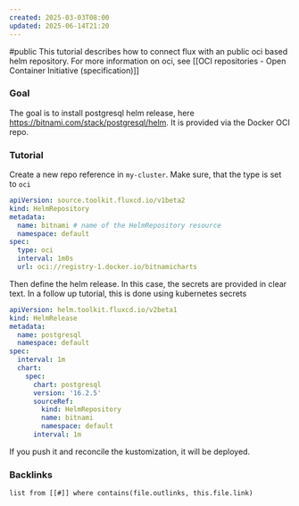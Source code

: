 ```yaml
---
created: 2025-03-03T08:00
updated: 2025-06-14T21:20
---
```

#public
This tutorial describes how to connect flux with an public oci based helm repository. For more information on oci, see [[OCI repositories - Open Container Initiative (specification)]]

### Goal
The goal is to install postgresql helm release, here https://bitnami.com/stack/postgresql/helm. It is provided via the Docker OCI repo.

### Tutorial
Create a new repo reference in `my-cluster`. Make sure, that the type is set to `oci`  

```yaml
apiVersion: source.toolkit.fluxcd.io/v1beta2  
kind: HelmRepository  
metadata:  
  name: bitnami # name of the HelmRepository resource  
  namespace: default  
spec:  
  type: oci  
  interval: 1m0s  
  url: oci://registry-1.docker.io/bitnamicharts
```
Then define the helm release. In this case, the secrets are provided in clear text. In a follow up tutorial, this is done using kubernetes secrets

```yaml
apiVersion: helm.toolkit.fluxcd.io/v2beta1  
kind: HelmRelease  
metadata:  
  name: postgresql  
  namespace: default  
spec:  
  interval: 1m  
  chart:  
    spec:  
      chart: postgresql  
      version: '16.2.5'  
      sourceRef:  
        kind: HelmRepository  
        name: bitnami  
        namespace: default  
      interval: 1m
```
If you push it and reconcile the kustomization, it will be deployed.





### Backlinks
```dataview 
list from [[#]] where contains(file.outlinks, this.file.link)
```

